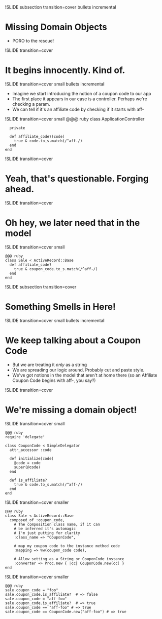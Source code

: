 !SLIDE subsection transition=cover bullets incremental
# Missing Domain Objects
* PORO to the rescue!

!SLIDE transition=cover
# It begins innocently.  Kind of.

!SLIDE transition=cover small bullets incremental
* Imagine we start introducing the notion of a coupon code to our app
* The first place it appears in our case is a controller.  Perhaps we're checking a param.
* We can tell if it's an affiliate code by checking if it starts with aff-

!SLIDE transition=cover small
    @@@ ruby
    class ApplicationController

      private

      def affiliate_code?(code)
        true & code.to_s.match(/^aff-/)
      end
    end

!SLIDE transition=cover
# Yeah, that's questionable. Forging ahead.

!SLIDE transition=cover
# Oh hey, we later need that in the model

!SLIDE transition=cover small

    @@@ ruby
    class Sale < ActiveRecord::Base
      def affiliate_code?
        true & coupon_code.to_s.match(/^aff-/)
      end
    end

!SLIDE subsection transition=cover
# Something Smells in Here!

!SLIDE transition=cover small bullets incremental
# We keep talking about a Coupon Code

* But we are treating it _only_ as a string
* We are spreading our logic around.  Probably cut and paste style.
* We've got notions in the model that aren't at home there (so an Affiliate Coupon Code begins with aff-, you say?)

!SLIDE transition=cover
# We're missing a domain object!

!SLIDE transition=cover small

    @@@ ruby
    require 'delegate'

    class CouponCode < SimpleDelegator
      attr_accessor :code

      def initialize(code)
        @code = code
        super(@code)
      end

      def is_affiliate?
        true & code.to_s.match(/^aff-/)
      end
    end

!SLIDE transition=cover smaller

    @@@ ruby
    class Sale < ActiveRecord::Base
      composed_of :coupon_code,
        # The composition class name, if it can
        # be inferred it's automagic
        # I'm just putting for clarity
        :class_name => "CouponCode",

        # map my coupon code to the instance method code
        :mapping => %w(coupon_code code),

        # Allow setting as a String or CouponCode instance
        :converter => Proc.new { |cc| CouponCode.new(cc) }
    end

!SLIDE transition=cover smaller

    @@@ ruby
    sale.coupon_code = "foo"
    sale.coupon_code.is_affiliate?  # => false
    sale.coupon_code = "aff-foo"
    sale.coupon_code.is_affiliate?  # => true
    sale.coupon_code == "aff-foo" # => true
    sale.coupon_code == CouponCode.new("aff-foo") # => true
